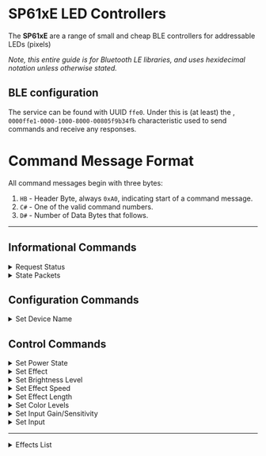 # SP61xE LED Controllers

The **SP61xE** are a range of small and cheap BLE controllers for addressable LEDs (pixels)

*Note, this entire guide is for Bluetooth LE libraries, and uses hexidecimal notation unless otherwise stated.*

## BLE configuration

The service can be found with UUID `ffe0`. Under this is (at least) the , `0000ffe1-0000-1000-8000-00805f9b34fb` 
characteristic used to send commands and receive any responses.

# Command Message Format

All command messages begin with three bytes:

1.  `HB` - Header Byte, always `0xA0`, indicating start of a command message.
2.  `C#` - One of the valid command numbers.
3.  `D#` - Number of Data Bytes that follows.

---
## Informational Commands
<details><summary>Request Status</summary>
<p>

| Command | `0x70` |
| ----------- | ----------- |
| Action | Returns State Packet(s) |
| Length | 3 |
| Format | `HB C# D#` |
| Example | `A0 70 00` |
**Fields**
1.  `HB` - Header Byte, always `A0`
2.  `C#` - Command Number, always `70`
3.  `D#` - Data Bytes to follow, always `00`
</p>
</details>

<details><summary>State Packets</summary>
<p>

| State Packet |#1 |
| ----------- | ----------- |
| Length | 20 |
| Format | `H1 H2 P# ?? ?? PS SN EN ?? ?? ?? EL RR GG BB IN IG ?? ?? ??` |
| Example | `53 43 01 17 0f 00 00 cd 02 ff 0a 96 ff 00 00 00 10 09 04 0b` |
**Fields**
1.  `H1` - Header Byte 1, always `53` (Ascii `S`)
2.  `H2` - Header Byte 2, always `43` (Ascii `P`)
3.  `P#` - Packet Number, always `01`
4.  `??`
5.  `??` 
6.  `PS` - **Power State** (0x00 = Off, 0x01 = On)
7.  `SN` - **Scene Number** (Note Used, always 0x00)
8.  `EN` - **Effect Number** (See Effects List below)
9.  `??`
10. `LV` - **Brightness Level** (0x00 - 0xFF)
11. `ES` - **Effect Speed** (0x00 - 0x0A)
12. `EL` - **Effect Length** (0x00 - 0x96)
13. `RR` - **Red Level** (0x00 - 0xFF)
14. `GG` - **Green Level** (0x00 - 0xFF)
15. `BB` - **Blue Level** (0x00 - 0xFF)
16. `IN` - **Input** for sound actvated effects (0x00 = Int. Mic, 0x01 = Player, 0x02 = Ext. Mic)
17. `IG` - **Input Gain/Sensitivity** (0x00 - 0x0F)
18. `??`
19. `??`
20. `??`

| State Packet | #2 |
| ----------- | ----------- |
| Length | 14 |
| Format | `H1 H2 P# ?? ?? ?? ?? ?? RR GG BB ?? ?? ??` |
| Example | `53 43 02 18 09 0a 1e 00 00 ff 00 10 00 00` |
**Fields**
1.  `H1` - Header Byte 1, always `53` (Ascii `S`)
2.  `H2` - Header Byte 2, always `43` (Ascii `P`)
3.  `P#` - Packet Number, always `02`
4.  `??`
5.  `??`
6.  `??`
7.  `??`
8.  `??`
9.  `RR` - **Red Level** (0x00 - 0xFF) for Channel 2?
10. `GG` - **Green Level** (0x00 - 0xFF) for Channel 2?
11. `BB` - **Blue Level** (0x00 - 0xFF) for Channel 2?
12. `??`
13. `??`
14. `??`
</p>
</details>

## Configuration Commands
<details><summary>Set Device Name</summary>
<p>

| Command | `0x61` |
| ----------- | ----------- |
| Action | Change device name|
| Length | Max 13 (3 for command followed by up to 10 characters) |
| Format | `HB C# D# N0 N1 N2 N3 N4 N5 N6 N7 N8 N9` |
| Example | `a0 61 06 6f 66 66 69 63 65` - Sets name to "office" |

**Fields**
1.  `HB` - Header Byte, always `A0`
2.  `C#` - Command Number, always `61`
3.  `D#` - Data Bytes to follow, (0x00 - 0x0A)
4.  `N0-N9` - **Characters**
</p>
</details>


## Control Commands
<details><summary>Set Power State</summary>
<p>

| Command | `0x62` |
| ----------- | ----------- |
| Action | Turns power on or off|
| Length | 4 |
| Format | `HB C# D# VV` |
| Example | `A0 62 01 00` |

**Fields**
1.  `HB` - Header Byte, always `A0`
2.  `C#` - Command Number, always `62`
3.  `D#` - Data Bytes to follow, always `01`
4.  `VV` - **Power State** (0x00 = Off, 0x01 = On)
</p>
</details>

<details><summary>Set Effect</summary>
<p>

| Command | `0x63` |
| ----------- | ----------- |
| Action | Changes the effect/pattern|
| Length | 4 |
| Format | `HB C# D# VV` |
| Example | `A0 63 01 BE` |
**Fields**
1.  `HB` - Header Byte, always `A0`
2.  `C#` - Command Number, always `63`
3.  `D#` - Data Bytes to follow, always `01`
4.  `VV` - **Effect Number** (See Effects List below)
</p>
</details>

<details><summary>Set Brightness Level</summary>
<p>

| Command | `0x66` |
| ----------- | ----------- |
| Action | Changes the overall level of brightness|
| Length | 4 |
| Format | `HB C# D# VV` |
| Example | `A0 66 01 FF` |
**Fields**
1.  `HB` - Header Byte, always `A0`
2.  `C#` - Command Number, always `66`
3.  `D#` - Data Bytes to follow, always `01`
4.  `VV` - **Brightness Level** (0x00 - 0xFF)
</p>
</details>

<details><summary>Set Effect Speed</summary>
<p>

| Command | `0x67` |
| ----------- | ----------- |
| Action | Changes the effect speed|
| Length | 4 |
| Format | `HB C# D# VV` |
| Example | `A0 67 01 0A` |
**Fields**
1.  `HB` - Header Byte, always `A0`
2.  `C#` - Command Number, always `67`
3.  `D#` - Data Bytes to follow, always `01`
4.  `VV` - **Effect Speed** (0x00 - 0x0A)
</p>
</details>

<details><summary>Set Effect Length</summary>
<p>

| Command | `0x68` |
| ----------- | ----------- |
| Action | Changes the effect length|
| Length | 4 |
| Format | `HB C# D# VV` |
| Example | `A0 68 01 FF` |
**Fields**
1.  `HB` - Header Byte, always `A0`
2.  `C#` - Command Number, always `68`
3.  `D#` - Data Bytes to follow, always `01`
4.  `VV` - **Effect Length** (0x00 - 0x96)
</p>
</details>

<details><summary>Set Color Levels</summary>
<p>

| Command | `0x69` |
| ----------- | ----------- |
| Action | Changes the color levels|
| Length | 7 |
| Format | `HB C# D# RR GG BB WW` |
| Example | `A0 69 04 00 FF 00 FF` |
**Fields**
1.  `HB` - Header Byte, always `A0`
2.  `C#` - Command Number, always `69`
3.  `D#` - Data Bytes to follow, always `04`
4.  `RR` - **Red Level** (0x00 - 0xFF)
5.  `GG` - **Green Level** (0x00 - 0xFF)
6.  `BB` - **Blue Level** (0x00 - 0xFF)
7.  `WW` - **White Level** (0x00 - 0xFF) - *Note: Ignored on SP611E as it does not support RGBW LEDs*
</p>
</details>

<details><summary>Set Input Gain/Sensitivity</summary>
<p>

| Command | `0x6B` |
| ----------- | ----------- |
| Action | Changes the input sensitivity|
| Length | 4 |
| Format | `HB C# D# VV` |
| Example | `A0 6B 01 0F` |
**Fields**
1.  `HB` - Header Byte, always `A0`
2.  `C#` - Command Number, always `6B`
3.  `D#` - Data Bytes to follow, always `01`
4.  `VV` - **Gain/Sensitivity** (0x01 - 0x0F)
</p>
</details>

<details><summary>Set Input</summary>
<p>

| Command | `0x6C` |
| ----------- | ----------- |
| Action | Changes the input for sound based effects|
| Length | 4 |
| Format | `HB C# D# VV` |
| Example | `A0 6C 01 01` |
**Fields**
1.  `HB` - Header Byte, always `A0`
2.  `C#` - Command Number, always `6C`
3.  `D#` - Data Bytes to follow, always `01`
4.  `VV` - **Input** (0x00 = Int. Mic, 0x01 = Player, 0x02 = Ext. Mic)
</p>
</details>

---
<details><summary>Effects List</summary>
<p>

- `01 - 8F` - Dynamic Effects
- `BE` - Static (Solid Color)
- `C9 - DA` - Music Effects

</p>
</details>
